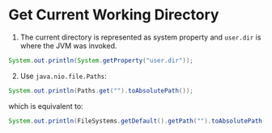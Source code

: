 # Get Current Working Directory

1. The current directory is represented as system property and `user.dir` is where the JVM was invoked.

  ```java
  System.out.println(System.getProperty("user.dir"));
  ```

2. Use `java.nio.file.Paths`:

  ```java
  System.out.println(Paths.get("").toAbsolutePath());
  ```

  which is equivalent to:

  ```java
  System.out.println(FileSystems.getDefault().getPath("").toAbsolutePath());
  ```
